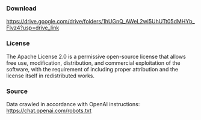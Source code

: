 ### Download
https://drive.google.com/drive/folders/1hUGnQ_AWeL2wi5UhUTt05dMHYb_FIvz4?usp=drive_link

### License
The Apache License 2.0 is a permissive open-source license that allows free use, modification, distribution, and commercial exploitation of the software, with the requirement of including proper attribution and the license itself in redistributed works.

### Source
Data crawled in accordance with OpenAI instructions: https://chat.openai.com/robots.txt